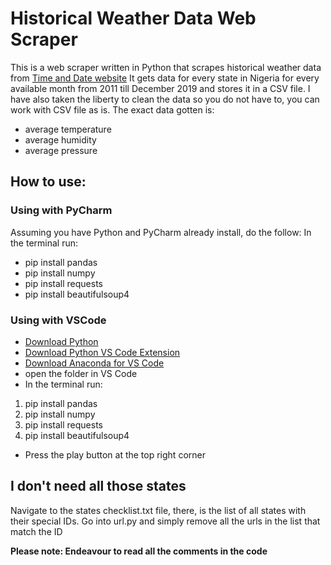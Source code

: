 # Historical Weather Data Web Scraper

This is a web scraper written in Python that scrapes historical weather data from [Time and Date website](https://timeanddate.com)
It gets data for every state in Nigeria for every available month from 2011 till December 2019 and stores it in a CSV file.
I have also taken the liberty to clean the data so you do not have to, you can work with CSV file as is.
The exact data gotten is:

- average temperature
- average humidity
- average pressure

## How to use:

### Using with PyCharm

Assuming you have Python and PyCharm already install, do the follow:
In the terminal run:

- pip install pandas
- pip install numpy
- pip install requests
- pip install beautifulsoup4

### Using with VSCode

- [Download Python]("https://www.python.org/downloads/")
- [Download Python VS Code Extension]("https://marketplace.visualstudio.com/items?itemName=ms-python.python")
- [Download Anaconda for VS Code]("https://marketplace.visualstudio.com/items?itemName=ms-python.anaconda-extension-pack")
- open the folder in VS Code
- In the terminal run:

1. pip install pandas
2. pip install numpy
3. pip install requests
4. pip install beautifulsoup4

- Press the play button at the top right corner

## I don't need all those states

Navigate to the states checklist.txt file, there, is the list of all states with their special IDs.
Go into url.py and simply remove all the urls in the list that match the ID

**Please note: Endeavour to read all the comments in the code**
